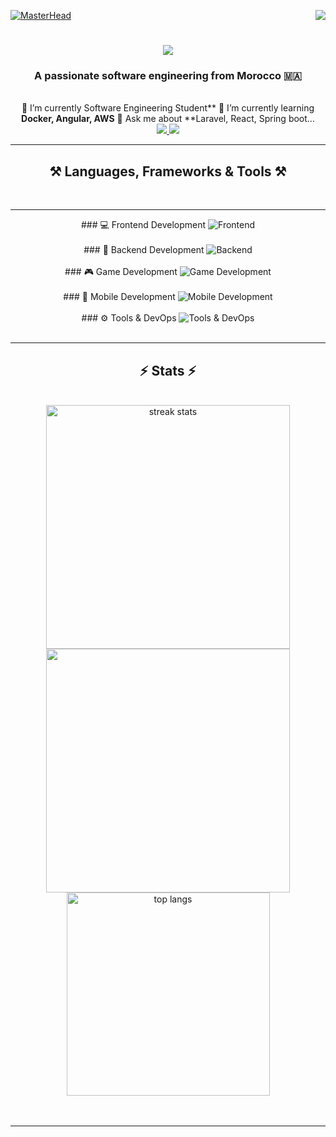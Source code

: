 [![MasterHead](https://firebasestorage.googleapis.com/v0/b/flexi-coding.appspot.com/o/dempgi7-520f8d5f-63d4-4453-8822-dbc149ae27f8.gif?alt=media&token=91c0c7b2-93c3-4029-b011-1a8703c5730d)](https://rishavchanda.io)     <img      align="right"          src="https://visitor-badge.laobi.icu/badge?page_id=salesp07.salesp07"                  />                    <h1            align="center">       <img                  src="https://readme-typing-svg.herokuapp.com/?                  font=Righteous&size=35&center=true&vCenter=true&width=500&height=70&duration=4000&lines=Hi+There!+👋;+I'm+Hodaifa+Echffani!;"      />           </h1>                <h3                   align="center">     A            passionate        software     engineering      from                  Morocco       🇲🇦</h3>          <br/>          <div        align="center">               🔭     I’m            currently                    Software         Engineering          Student**                  🌱          I’m      currently               learning     **Docker,        Angular,              AWS**          💬            Ask                 me                 about              **Laravel,                React,                   Spring              boot...                    </div>     <div                 align="center">                    <a                  href="mailto:echffani.hodaifa@gmail.com">             <img                src="https://img.shields.io/badge/Gmail-333333?style=for-the-badge&logo=gmail&logoColor=red"               />            </a>            <a     href="https://www.linkedin.com/in/hodaifa-echffani-297b7b284/"     target="_blank">           <img         src="https://img.shields.io/badge/LinkedIn-0077B5?style=for-the-badge&logo=linkedin&logoColor=white"                  target="_blank"     />              </a>           </div>           <hr/>          <h2           align="center">⚒️             Languages,         Frameworks       &     Tools            ⚒️</h2>     <br/>         <hr/>          <div            align="center">                    ###         💻         Frontend              Development      <img          src="https://skillicons.dev/icons?i=react,angular,html,css,tailwind,bootstrap,mui,figma,git,vscode"                alt="Frontend"             />                 <br/><br/>                   ###            🔧              Backend           Development                   <img                  src="https://skillicons.dev/icons?i=nodejs,express,python,flask,php,laravel,mysql,postgres,firebase,mongodb,oracle,spring                 boot"             alt="Backend"        />                    <br/><br/>                    ###                   🎮                   Game      Development           <img                src="https://skillicons.dev/icons?i=unity,java,c"                  alt="Game        Development"                    />                <br/><br/>                  ###     📱       Mobile           Development           <img             src="https://skillicons.dev/icons?i=androidstudio,react,flutter"           alt="Mobile            Development"        />        <br/><br/>                ###                 ⚙️                Tools            &              DevOps                  <img               src="https://skillicons.dev/icons?i=docker,jenkins,github,matlab"                alt="Tools                 &        DevOps"             />               <br/>      </div>      <br/>             <hr/>          <h2                   align="center">⚡                Stats           ⚡</h2>                <br>                    <div                    align=center>      <img          width=390              src="https://github-readme-streak-stats-salesp07.vercel.app/?user=hodaifa-ech&count_private=true&theme=react&border_radius=10"              alt="streak     stats"/>        <img        width=390       src="https://github-readme-stats.vercel.app/api?username=hodaifa-ech&theme=react&hide_border=false&include_all_commits=false&count_private=true"/>                   <br/>        <img           width=325      align="center"                    src="https://github-readme-stats-salesp07.vercel.app/api/top-langs/?username=hodaifa-ech&hide=HTML&langs_count=8&layout=compact&theme=react&border_radius=10&size_weight=0.5&count_weight=0.5&exclude_repo=github-readme-stats"      alt="top              langs"        />     </div>         <br/><br/>          <hr/>         <br/>                    <br/>                    